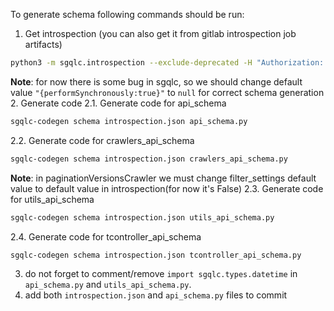 To generate schema following commands should be run:

1. Get introspection (you can also get it from gitlab introspection job artifacts)
```bash
python3 -m sgqlc.introspection --exclude-deprecated -H "Authorization: Bearer <token>" <graphql url> introspection.json
```
**Note**: for now there is some bug in sgqlc, so we should change default value 
`"{performSynchronously:true}"` to `null` for correct schema generation
2. Generate code
2.1. Generate code for api_schema
```bash
sgqlc-codegen schema introspection.json api_schema.py
```
2.2. Generate code for crawlers_api_schema
```bash
sgqlc-codegen schema introspection.json crawlers_api_schema.py
```
**Note**: in paginationVersionsCrawler we must change filter_settings default value to default value in introspection(for now it's False)
2.3. Generate code for utils_api_schema
```bash
sgqlc-codegen schema introspection.json utils_api_schema.py
```
2.4. Generate code for tcontroller_api_schema
```bash
sgqlc-codegen schema introspection.json tcontroller_api_schema.py
```
3. do not forget to comment/remove `import sgqlc.types.datetime` in `api_schema.py` and `utils_api_schema.py`.
4. add both `introspection.json` and `api_schema.py` files to commit

